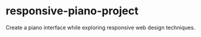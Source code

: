 # responsive-piano-project
Create a piano interface while exploring responsive web design techniques.
